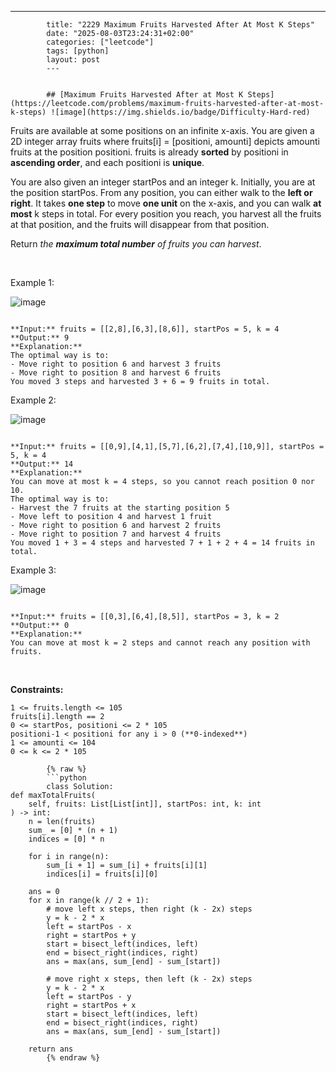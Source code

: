 ---
            title: "2229 Maximum Fruits Harvested After At Most K Steps"
            date: "2025-08-03T23:24:31+02:00"
            categories: ["leetcode"]
            tags: [python]
            layout: post
            ---
            

            ## [Maximum Fruits Harvested After at Most K Steps](https://leetcode.com/problems/maximum-fruits-harvested-after-at-most-k-steps) ![image](https://img.shields.io/badge/Difficulty-Hard-red)

Fruits are available at some positions on an infinite x-axis. You are given a 2D integer array fruits where fruits[i] = [positioni, amounti] depicts amounti fruits at the position positioni. fruits is already **sorted** by positioni in **ascending order**, and each positioni is **unique**.

You are also given an integer startPos and an integer k. Initially, you are at the position startPos. From any position, you can either walk to the **left or right**. It takes **one step** to move **one unit** on the x-axis, and you can walk **at most** k steps in total. For every position you reach, you harvest all the fruits at that position, and the fruits will disappear from that position.

Return *the **maximum total number** of fruits you can harvest*.

 

Example 1:

![image](https://assets.leetcode.com/uploads/2021/11/21/1.png)
```

**Input:** fruits = [[2,8],[6,3],[8,6]], startPos = 5, k = 4
**Output:** 9
**Explanation:** 
The optimal way is to:
- Move right to position 6 and harvest 3 fruits
- Move right to position 8 and harvest 6 fruits
You moved 3 steps and harvested 3 + 6 = 9 fruits in total.

```

Example 2:

![image](https://assets.leetcode.com/uploads/2021/11/21/2.png)
```

**Input:** fruits = [[0,9],[4,1],[5,7],[6,2],[7,4],[10,9]], startPos = 5, k = 4
**Output:** 14
**Explanation:** 
You can move at most k = 4 steps, so you cannot reach position 0 nor 10.
The optimal way is to:
- Harvest the 7 fruits at the starting position 5
- Move left to position 4 and harvest 1 fruit
- Move right to position 6 and harvest 2 fruits
- Move right to position 7 and harvest 4 fruits
You moved 1 + 3 = 4 steps and harvested 7 + 1 + 2 + 4 = 14 fruits in total.

```

Example 3:

![image](https://assets.leetcode.com/uploads/2021/11/21/3.png)
```

**Input:** fruits = [[0,3],[6,4],[8,5]], startPos = 3, k = 2
**Output:** 0
**Explanation:**
You can move at most k = 2 steps and cannot reach any position with fruits.

```

 

**Constraints:**

	1 <= fruits.length <= 105
	fruits[i].length == 2
	0 <= startPos, positioni <= 2 * 105
	positioni-1 < positioni for any i > 0 (**0-indexed**)
	1 <= amounti <= 104
	0 <= k <= 2 * 105

            {% raw %}
            ```python
            class Solution:
    def maxTotalFruits(
        self, fruits: List[List[int]], startPos: int, k: int
    ) -> int:
        n = len(fruits)
        sum_ = [0] * (n + 1)
        indices = [0] * n

        for i in range(n):
            sum_[i + 1] = sum_[i] + fruits[i][1]
            indices[i] = fruits[i][0]

        ans = 0
        for x in range(k // 2 + 1):
            # move left x steps, then right (k - 2x) steps
            y = k - 2 * x
            left = startPos - x
            right = startPos + y
            start = bisect_left(indices, left)
            end = bisect_right(indices, right)
            ans = max(ans, sum_[end] - sum_[start])

            # move right x steps, then left (k - 2x) steps
            y = k - 2 * x
            left = startPos - y
            right = startPos + x
            start = bisect_left(indices, left)
            end = bisect_right(indices, right)
            ans = max(ans, sum_[end] - sum_[start])

        return ans
            {% endraw %}
            